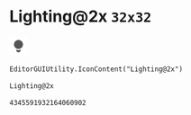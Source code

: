 # Lighting@2x `32x32`
<img src="/img/Lighting@2x.png" width=32 height=32>

``` CSharp
EditorGUIUtility.IconContent("Lighting@2x")
```
```
Lighting@2x
```
```
4345591932164060902
```
